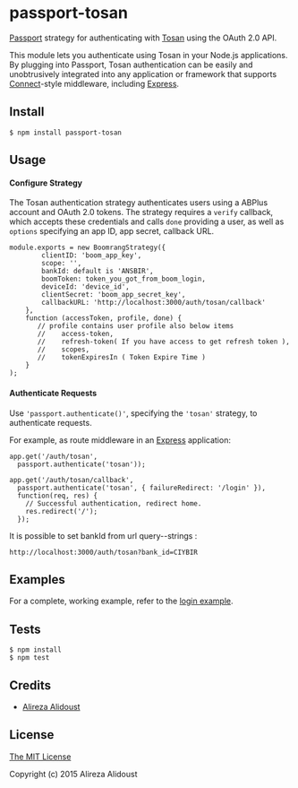 # passport-tosan

[Passport](http://passportjs.org/) strategy for authenticating with [Tosan](http://pfm.abplus.ir/)
using the OAuth 2.0 API.

This module lets you authenticate using Tosan in your Node.js applications.
By plugging into Passport, Tosan authentication can be easily and
unobtrusively integrated into any application or framework that supports
[Connect](http://www.senchalabs.org/connect/)-style middleware, including
[Express](http://expressjs.com/).

## Install

    $ npm install passport-tosan

## Usage

#### Configure Strategy

The Tosan authentication strategy authenticates users using a ABPlus
account and OAuth 2.0 tokens.  The strategy requires a `verify` callback, which
accepts these credentials and calls `done` providing a user, as well as
`options` specifying an app ID, app secret, callback URL.

    module.exports = new BoomrangStrategy({
            clientID: 'boom_app_key',
            scope: '',
            bankId: default is 'ANSBIR',
            boomToken: token_you_got_from_boom_login,
            deviceId: 'device_id',
            clientSecret: 'boom_app_secret_key',
            callbackURL: 'http://localhost:3000/auth/tosan/callback'
        },
        function (accessToken, profile, done) {
           // profile contains user profile also below items
           //    access-token, 
           //    refresh-token( If you have access to get refresh token ), 
           //    scopes, 
           //    tokenExpiresIn ( Token Expire Time )
        }
    );

#### Authenticate Requests

Use `'passport.authenticate()'`, specifying the `'tosan'` strategy, to
authenticate requests.

For example, as route middleware in an [Express](http://expressjs.com/)
application:

    app.get('/auth/tosan',
      passport.authenticate('tosan'));

    app.get('/auth/tosan/callback',
      passport.authenticate('tosan', { failureRedirect: '/login' }),
      function(req, res) {
        // Successful authentication, redirect home.
        res.redirect('/');
      });

It is possible to set bankId from url query--strings : 

    http://localhost:3000/auth/tosan?bank_id=CIYBIR


## Examples

For a complete, working example, refer to the [login example](https://github.comsunnystatue/passport-tosan/tree/master/examples/login).

## Tests

    $ npm install
    $ npm test

## Credits

  - [Alireza Alidoust](https://github.com/sunnystatue)

## License

[The MIT License](http://opensource.org/licenses/MIT)

Copyright (c) 2015 Alireza Alidoust
